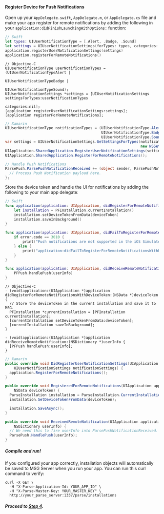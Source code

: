 #### Register Device for Push Notifications

Open up your `AppDelegate.swift`, `AppDelegate.m`, or `AppDelegate.cs` file and make your app register for remote notifications by adding the following in your `application:didFinishLaunchingWithOptions:` function:

```swift
// Swift
let types: UIUserNotificationType = [.Alert, .Badge, .Sound]
let settings = UIUserNotificationSettings(forTypes: types, categories: nil)
application.registerUserNotificationSettings(settings)
application.registerForRemoteNotifications()
```

```objc
// Objective-C
UIUserNotificationType userNotificationTypes = (UIUserNotificationTypeAlert |
                                                UIUserNotificationTypeBadge |
                                                UIUserNotificationTypeSound);
UIUserNotificationSettings *settings = [UIUserNotificationSettings settingsForTypes:userNotificationTypes
                                                                         categories:nil];
[application registerUserNotificationSettings:settings];
[application registerForRemoteNotifications];
```

```csharp
// Xamarin
UIUserNotificationType notificationTypes = (UIUserNotificationType.Alert |
                                            UIUserNotificationType.Badge |
                                            UIUserNotificationType.Sound);
var settings = UIUserNotificationSettings.GetSettingsForTypes(notificationTypes,
                                                              new NSSet(new string[] { }));
UIApplication.SharedApplication.RegisterUserNotificationSettings(settings);
UIApplication.SharedApplication.RegisterForRemoteNotifications();

// Handle Push Notifications
ParsePush.ParsePushNotificationReceived += (object sender, ParsePushNotificationEventArgs args) => {
  // Process Push Notification payload here.
};
```

Store the device token and handle the UI for notifications by adding the following to your main app delegate:

```swift
// Swift
func application(application: UIApplication, didRegisterForRemoteNotificationsWithDeviceToken deviceToken: NSData) {
    let installation = PFInstallation.currentInstallation()
    installation.setDeviceTokenFromData(deviceToken)
    installation.saveInBackground()
}

func application(application: UIApplication, didFailToRegisterForRemoteNotificationsWithError error: NSError) {
    if error.code == 3010 {
        print("Push notifications are not supported in the iOS Simulator.")
    } else {
        print("application:didFailToRegisterForRemoteNotificationsWithError: %@", error)
    }
}

func application(application: UIApplication, didReceiveRemoteNotification userInfo: [NSObject : AnyObject]) {
    PFPush.handlePush(userInfo)
}
```

```objc
// Objective-C
- (void)application:(UIApplication *)application didRegisterForRemoteNotificationsWithDeviceToken:(NSData *)deviceToken {
  // Store the deviceToken in the current installation and save it to MSG.
  PFInstallation *currentInstallation = [PFInstallation currentInstallation];
  [currentInstallation setDeviceTokenFromData:deviceToken];
  [currentInstallation saveInBackground];
}

- (void)application:(UIApplication *)application didReceiveRemoteNotification:(NSDictionary *)userInfo {
  [PFPush handlePush:userInfo];
}
```

```csharp
// Xamarin
public override void DidRegisterUserNotificationSettings(UIApplication application,
    UIUserNotificationSettings notificationSettings) {
  application.RegisterForRemoteNotifications();
}

public override void RegisteredForRemoteNotifications(UIApplication application,
    NSData deviceToken) {
  ParseInstallation installation = ParseInstallation.CurrentInstallation;
  installation.SetDeviceTokenFromData(deviceToken);

  installation.SaveAsync();
}

public override void ReceivedRemoteNotification(UIApplication application,
    NSDictionary userInfo) {
  // We need this to fire userInfo into ParsePushNotificationReceived.
  ParsePush.HandlePush(userInfo);
}
```

##### Compile and run!

If you configured your app correctly, installation objects will automatically be saved to MSG Server when you run your app. You can run this curl command to verify:

```curl
curl -X GET \
  -H "X-Parse-Application-Id: YOUR_APP_ID" \
  -H "X-Parse-Master-Key: YOUR_MASTER_KEY" \
  http://your_parse_server:1337/parse/installations
```

##### Proceed to [Step 4](http://docs.parseplatform.org/parse-server/guide/#4-send-push-notifications).
